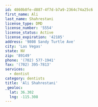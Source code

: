 ```yaml
---
id: 4860b8fe-d887-4f7d-b7a9-2364c74a25c6
first_name: Ali
last_name: Shahrestani
license_type: DMD
license_number: '5554'
license_status: Active
license_expiration: '42185'
address: '9808 Sandy Turtle Ave'
city: 'Las Vegas'
state: NV
zip: '89149'
phone: '(702) 577-1941'
fax: '(702) 395-7813'
services:
  - dentist
category: dentists
title: 'Ali Shahrestani'
_geoloc:
  lat: 36.302
  lng: -115.308
---
```

